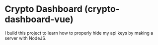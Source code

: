 # Crypto Dashboard (crypto-dashboard-vue)
I build this project to learn how to properly hide my api keys by making a server with NodeJS.
